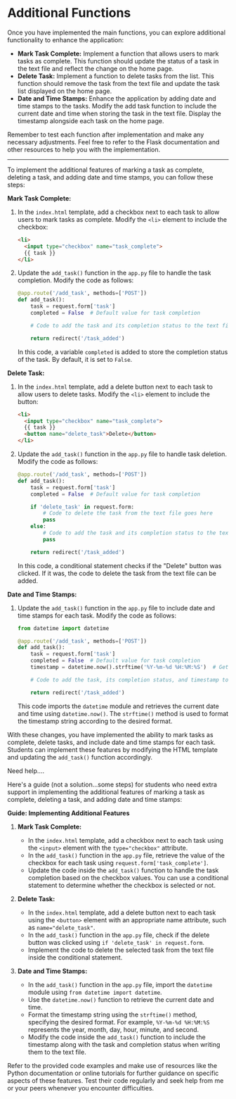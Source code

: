 # Additional Functions

Once you have implemented the main functions, you can explore additional functionality to enhance the application:

- **Mark Task Complete:** Implement a function that allows users to mark tasks as complete. This function should update the status of a task in the text file and reflect the change on the home page.
- **Delete Task:** Implement a function to delete tasks from the list. This function should remove the task from the text file and update the task list displayed on the home page.
- **Date and Time Stamps:** Enhance the application by adding date and time stamps to the tasks. Modify the add task function to include the current date and time when storing the task in the text file. Display the timestamp alongside each task on the home page.

Remember to test each function after implementation and make any necessary adjustments. Feel free to refer to the Flask documentation and other resources to help you with the implementation.

---

To implement the additional features of marking a task as complete, deleting a task, and adding date and time stamps, you can follow these steps:

**Mark Task Complete:**

1. In the `index.html` template, add a checkbox next to each task to allow users to mark tasks as complete. Modify the `<li>` element to include the checkbox:

   ```html
   <li>
     <input type="checkbox" name="task_complete">
     {{ task }}
   </li>
   ```

2. Update the `add_task()` function in the `app.py` file to handle the task completion. Modify the code as follows:

   ```python
   @app.route('/add_task', methods=['POST'])
   def add_task():
       task = request.form['task']
       completed = False  # Default value for task completion

       # Code to add the task and its completion status to the text file goes here

       return redirect('/task_added')
   ```

   In this code, a variable `completed` is added to store the completion status of the task. By default, it is set to `False`.

**Delete Task:**

1. In the `index.html` template, add a delete button next to each task to allow users to delete tasks. Modify the `<li>` element to include the button:

   ```html
   <li>
     <input type="checkbox" name="task_complete">
     {{ task }}
     <button name="delete_task">Delete</button>
   </li>
   ```

2. Update the `add_task()` function in the `app.py` file to handle task deletion. Modify the code as follows:

   ```python
   @app.route('/add_task', methods=['POST'])
   def add_task():
       task = request.form['task']
       completed = False  # Default value for task completion

       if 'delete_task' in request.form:
           # Code to delete the task from the text file goes here
           pass
       else:
           # Code to add the task and its completion status to the text file goes here
           pass

       return redirect('/task_added')
   ```

   In this code, a conditional statement checks if the "Delete" button was clicked. If it was, the code to delete the task from the text file can be added.

**Date and Time Stamps:**

1. Update the `add_task()` function in the `app.py` file to include date and time stamps for each task. Modify the code as follows:

   ```python
   from datetime import datetime

   @app.route('/add_task', methods=['POST'])
   def add_task():
       task = request.form['task']
       completed = False  # Default value for task completion
       timestamp = datetime.now().strftime('%Y-%m-%d %H:%M:%S')  # Get current date and time

       # Code to add the task, its completion status, and timestamp to the text file goes here

       return redirect('/task_added')
   ```

   This code imports the `datetime` module and retrieves the current date and time using `datetime.now()`. The `strftime()` method is used to format the timestamp string according to the desired format.

With these changes, you have implemented the ability to mark tasks as complete, delete tasks, and include date and time stamps for each task. Students can implement these features by modifying the HTML template and updating the `add_task()` function accordingly.

Need help....

Here's a guide (not a solution...some steps) for students who need extra support in implementing the additional features of marking a task as complete, deleting a task, and adding date and time stamps:

**Guide: Implementing Additional Features**

1. **Mark Task Complete:**

   - In the `index.html` template, add a checkbox next to each task using the `<input>` element with the `type="checkbox"` attribute.
   - In the `add_task()` function in the `app.py` file, retrieve the value of the checkbox for each task using `request.form['task_complete']`.
   - Update the code inside the `add_task()` function to handle the task completion based on the checkbox values. You can use a conditional statement to determine whether the checkbox is selected or not.

2. **Delete Task:**

   - In the `index.html` template, add a delete button next to each task using the `<button>` element with an appropriate name attribute, such as `name="delete_task"`.
   - In the `add_task()` function in the `app.py` file, check if the delete button was clicked using `if 'delete_task' in request.form`.
   - Implement the code to delete the selected task from the text file inside the conditional statement.

3. **Date and Time Stamps:**

   - In the `add_task()` function in the `app.py` file, import the `datetime` module using `from datetime import datetime`.
   - Use the `datetime.now()` function to retrieve the current date and time.
   - Format the timestamp string using the `strftime()` method, specifying the desired format. For example, `%Y-%m-%d %H:%M:%S` represents the year, month, day, hour, minute, and second.
   - Modify the code inside the `add_task()` function to include the timestamp along with the task and completion status when writing them to the text file.

Refer to the provided code examples and make use of resources like the Python documentation or online tutorials for further guidance on specific aspects of these features. Test their code regularly and seek help from me or your peers whenever you encounter difficulties.
